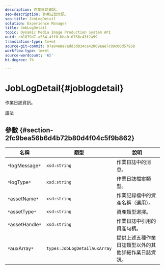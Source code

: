 ```yaml
---
description: 作業日誌資訊。
seo-description: 作業日誌資訊。
seo-title: JobLogDetail
solution: Experience Manager
title: JobLogDetail
topic: Dynamic Media Image Production System API
uuid: cb1879d7-a554-4ff0-bba0-0758c43f2a99
translation-type: tm+mt
source-git-commit: 97a84e8e7edd3d834ca42069eae7c09c00d57938
workflow-type: tm+mt
source-wordcount: '65'
ht-degree: 7%

---
```



# JobLogDetail{#joblogdetail}

作業日誌資訊。

語法

## 參數 {#section-2fc9bea56b6d4b72b80d4f04c5f9b862}

| 名稱 | 類型 | 說明 |
|---|---|---|
| `*`logMessage`*` | `xsd:string` | 作業日誌中的消息。 |
| `*`logType`*` | `xsd:string` | 作業日誌檔案類型。 |
| `*`assetName`*` | `xsd:string` | 作業記錄檔中的資產名稱（選用）。 |
| `*`assetType`*` | `xsd:string` | 資產類型選擇。 |
| `*`assetHandle`*` | `xsd:string` | 作業日誌中引用的資產句柄。 |
| `*`auxArray`*` | `types:JobLogDetailAuxArray` | 提供上述五種作業日誌類型以外的其他詳細作業日誌資訊。 |

